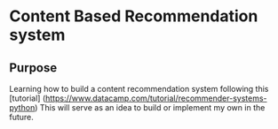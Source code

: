 # Content Based Recommendation system

## Purpose
Learning how to build a content recommendation system following this [tutorial] (https://www.datacamp.com/tutorial/recommender-systems-python)
This will serve as an idea to build or implement my own in the future.